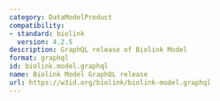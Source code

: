 ```yaml
---
category: DataModelProduct
compatibility:
- standard: biolink
  version: 4.2.5
description: GraphQL release of Biolink Model
format: graphql
id: biolink.model.graphql
name: Biolink Model GraphQL release
url: https://w3id.org/biolink/biolink-model.graphql
---
```


